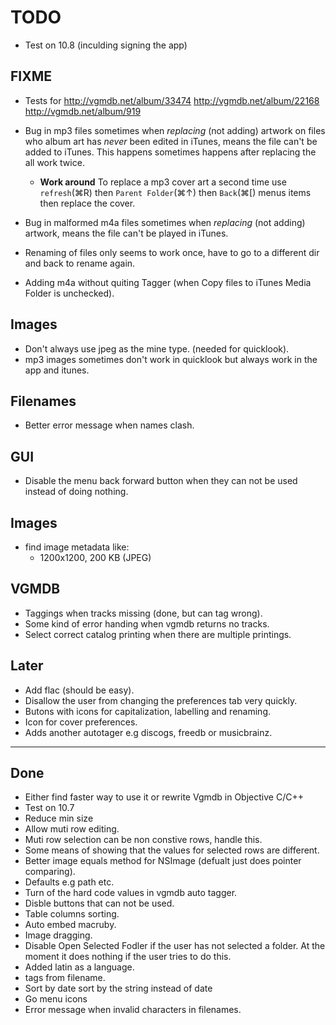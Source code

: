 TODO
====
* Test on 10.8 (inculding signing the app)

FIXME
-----

* Tests for
http://vgmdb.net/album/33474
http://vgmdb.net/album/22168
http://vgmdb.net/album/919

* Bug in mp3 files sometimes when *replacing* (not adding) artwork on files who album art has *never* been edited in iTunes, means the file can't be added to iTunes. This happens sometimes happens after replacing the all work twice.
	* **Work around**
	To replace a mp3 cover art a second time use `refresh`(⌘R) then `Parent Folder`(⌘↑) then `Back`(⌘\[) menus items then replace the cover.
* Bug in malformed m4a files sometimes when *replacing* (not adding) artwork, means the file can't be played in iTunes.
* Renaming of files only seems to work once, have to go to a different dir and back to rename again.
* Adding m4a without quiting Tagger (when Copy files to iTunes Media Folder is unchecked).

Images
------
* Don't always use jpeg as the mine type. (needed for quicklook).
* mp3 images sometimes don't work in quicklook but always work in the app and itunes.


Filenames
---------
* Better error message when names clash.

GUI
---
* Disable the menu back forward button when they can not be used instead of doing nothing.

Images
-------
* find image metadata like:
  * 1200x1200, 200 KB (JPEG)


VGMDB
-----
* Taggings when tracks missing (done, but can tag wrong).
* Some kind of error handing when vgmdb returns no tracks.
* Select correct catalog printing when there are multiple printings.

Later
-----
* Add flac (should be easy).
* Disallow the user from changing the preferences tab very quickly.
* Butons with icons for capitalization, labelling and renaming.
* Icon for cover preferences. 
* Adds another autotager e.g discogs, freedb or musicbrainz.

----
Done
----
* Either find faster way to use it or rewrite Vgmdb in Objective C/C++
* Test on 10.7
* Reduce min size
* Allow muti row editing.
* Muti row selection can be non constive rows, handle this.
* Some means of showing that the values for selected rows are different.
* Better image equals method for NSImage (defualt just does pointer comparing).
* Defaults e.g path etc.
* Turn of the hard code values in vgmdb auto tagger.
* Disble buttons that can not be used.
* Table columns sorting.
* Auto embed macruby.
* Image dragging.
* Disable Open Selected Fodler if the user has not selected a folder. At the moment it does nothing if the user tries to do this.
* Added latin as a language.
* tags from filename.
* Sort by date sort by the string instead of date
* Go menu icons 
* Error message when invalid characters in filenames. 